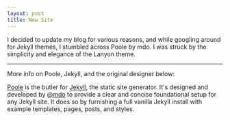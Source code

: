 ```yaml
---
layout: post
title: New Site
---
```


I decided to update my blog for various reasons, and while googling around for Jekyll themes, I stumbled across Poole by mdo. I was struck by the simplicity and elegance of the Lanyon theme. 

----
More info on Poole, Jekyll, and the original designer below:

<div class="message">
  <a href="http://getpoole.com">Poole</a> is the butler for <a href="http://jekyllrb.com">Jekyll</a>, the static site generator. It's designed and developed by <a href="https://twitter.com/mdo">@mdo</a> to provide a clear and concise foundational setup for any Jekyll site. It does so by furnishing a full vanilla Jekyll install with example templates, pages, posts, and styles.
</div>